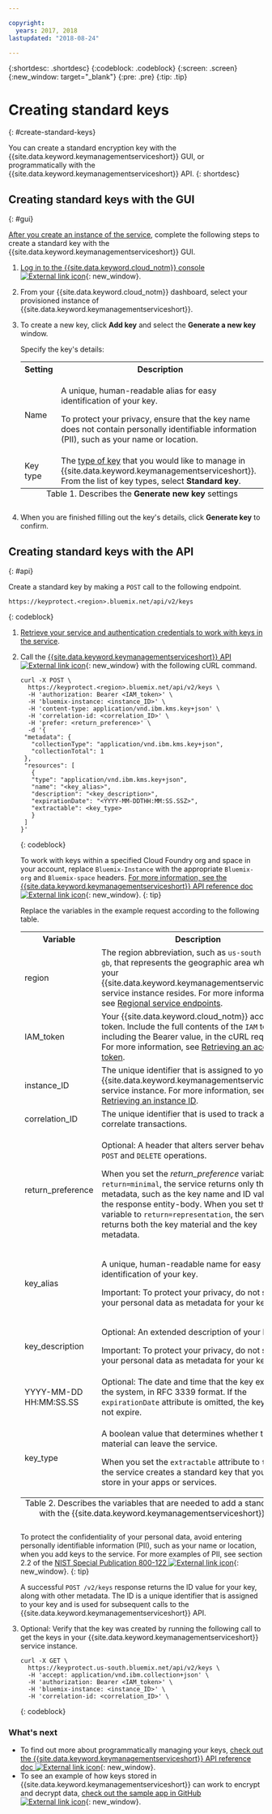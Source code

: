 ```yaml
---

copyright:
  years: 2017, 2018
lastupdated: "2018-08-24"

---
```


{:shortdesc: .shortdesc}
{:codeblock: .codeblock}
{:screen: .screen}
{:new_window: target="_blank"}
{:pre: .pre}
{:tip: .tip}

# Creating standard keys
{: #create-standard-keys}

You can create a standard encryption key with the {{site.data.keyword.keymanagementserviceshort}} GUI, or programmatically with the {{site.data.keyword.keymanagementserviceshort}} API.
{: shortdesc}

## Creating standard keys with the GUI
{: #gui}

[After you create an instance of the service](/docs/services/key-protect/provision.html), complete the following steps to create a standard key with the {{site.data.keyword.keymanagementserviceshort}} GUI.

1. [Log in to the {{site.data.keyword.cloud_notm}} console ![External link icon](../../icons/launch-glyph.svg "External link icon")](https://console.bluemix.net/){: new_window}.
2. From your {{site.data.keyword.cloud_notm}} dashboard, select your provisioned instance of {{site.data.keyword.keymanagementserviceshort}}.
3. To create a new key, click **Add key** and select the **Generate a new key** window.

    Specify the key's details:

    <table>
      <tr>
        <th>Setting</th>
        <th>Description</th>
      </tr>
      <tr>
        <td>Name</td>
        <td>
          <p>A unique, human-readable alias for easy identification of your key.</p>
          <p>To protect your privacy, ensure that the key name does not contain personally identifiable information (PII), such as your name or location.</p>
        </td>
      </tr>
      <tr></tr>
        <td>Key type</td>
        <td>The <a href="/docs/services/key-protect/concepts/envelope-encryption.html#key-types">type of key</a> that you would like to manage in {{site.data.keyword.keymanagementserviceshort}}. From the list of key types, select <b>Standard key</b>.</td>
      </tr>
      <caption style="caption-side:bottom;">Table 1. Describes the <b>Generate new key</b> settings</caption>
    </table>

4. When you are finished filling out the key's details, click **Generate key** to confirm. 

## Creating standard keys with the API
{: #api}

Create a standard key by making a `POST` call to the following endpoint.

```
https://keyprotect.<region>.bluemix.net/api/v2/keys
```
{: codeblock}

1. [Retrieve your service and authentication credentials to work with keys in the service](/docs/services/key-protect/access-api.html).

2. Call the [{{site.data.keyword.keymanagementserviceshort}} API ![External link icon](../../icons/launch-glyph.svg "External link icon")](https://console.bluemix.net/apidocs/kms){: new_window} with the following cURL command.

    ```cURL
    curl -X POST \
      https://keyprotect.<region>.bluemix.net/api/v2/keys \
      -H 'authorization: Bearer <IAM_token>' \
      -H 'bluemix-instance: <instance_ID>' \
      -H 'content-type: application/vnd.ibm.kms.key+json' \
      -H 'correlation-id: <correlation_ID>' \
      -H 'prefer: <return_preference>' \
      -d '{
     "metadata": {
       "collectionType": "application/vnd.ibm.kms.key+json",
       "collectionTotal": 1
     },
     "resources": [
       {
       "type": "application/vnd.ibm.kms.key+json",
       "name": "<key_alias>",
       "description": "<key_description>",
       "expirationDate": "<YYYY-MM-DDTHH:MM:SS.SSZ>",
       "extractable": <key_type>
       }
     ]
    }'
    ```
    {: codeblock}

    To work with keys within a specified Cloud Foundry org and space in your account, replace `Bluemix-Instance` with the appropriate `Bluemix-org` and `Bluemix-space` headers. [For more information, see the {{site.data.keyword.keymanagementserviceshort}} API reference doc ![External link icon](../../icons/launch-glyph.svg "External link icon")](https://console.bluemix.net/apidocs/kms){: new_window}.
    {: tip}

    Replace the variables in the example request according to the following table.
    <table>
      <tr>
        <th>Variable</th>
        <th>Description</th>
      </tr>
      <tr>
        <td><varname>region</varname></td>
        <td>The region abbreviation, such as <code>us-south</code> or <code>eu-gb</code>, that represents the geographic area where your {{site.data.keyword.keymanagementserviceshort}} service instance resides. For more information, see <a href="/docs/services/key-protect/regions.html#endpoints">Regional service endpoints</a>.</td>
      </tr>
      <tr>
        <td><varname>IAM_token</varname></td>
        <td>Your {{site.data.keyword.cloud_notm}} access token. Include the full contents of the <code>IAM</code> token, including the Bearer value, in the cURL request. For more information, see <a href="/docs/services/key-protect/access-api.html#retrieve-token">Retrieving an access token</a>.</td>
      </tr>
      <tr>
        <td><varname>instance_ID</varname></td>
        <td>The unique identifier that is assigned to your {{site.data.keyword.keymanagementserviceshort}} service instance. For more information, see <a href="/docs/services/key-protect/access-api.html#retrieve-instance-ID">Retrieving an instance ID</a>.</td>
      </tr>
      <tr>
        <td><varname>correlation_ID</varname></td>
        <td>The unique identifier that is used to track and correlate transactions.</td>
      </tr>
      <tr>
        <td><varname>return_preference</varname></td>
        <td><p>Optional: A header that alters server behavior for <code>POST</code> and <code>DELETE</code> operations.</p><p>When you set the <em>return_preference</em> variable to <code>return=minimal</code>, the service returns only the key metadata, such as the key name and ID value, in the response entity-body. When you set the variable to <code>return=representation</code>, the service returns both the key material and the key metadata.</p></td>
      </tr>
      <tr>
        <td><varname>key_alias</varname></td>
        <td>
          <p>A unique, human-readable name for easy identification of your key.</p>
          <p>Important: To protect your privacy, do not store your personal data as metadata for your key.</p>
        </td>
      </tr>
      <tr>
        <td><varname>key_description</varname></td>
        <td>
          <p>Optional: An extended description of your key.</p>
          <p>Important: To protect your privacy, do not store your personal data as metadata for your key.</p>
        </td>
      </tr>
      <tr>
        <td><varname>YYYY-MM-DD</varname><br><varname>HH:MM:SS.SS</varname></td>
        <td>Optional: The date and time that the key expires in the system, in RFC 3339 format. If the <code>expirationDate</code> attribute is omitted, the key does not expire. </td>
      </tr>
      <tr>
        <td><varname>key_type</varname></td>
        <td>
          <p>A boolean value that determines whether the key material can leave the service.</p>
          <p>When you set the <code>extractable</code> attribute to <code>true</code>, the service creates a standard key that you can store in your apps or services.</p>
        </td>
      </tr>
        <caption style="caption-side:bottom;">Table 2. Describes the variables that are needed to add a standard key with the {{site.data.keyword.keymanagementserviceshort}} API</caption>
    </table>

    To protect the confidentiality of your personal data, avoid entering personally identifiable information (PII), such as your name or location, when you add keys to the service. For more examples of PII, see section 2.2 of the [NIST Special Publication 800-122 ![External link icon](../../icons/launch-glyph.svg "External link icon")](https://nvlpubs.nist.gov/nistpubs/Legacy/SP/nistspecialpublication800-122.pdf){: new_window}.
    {: tip}

    A successful `POST /v2/keys` response returns the ID value for your key, along with other metadata. The ID is a unique identifier that is assigned to your key and is used for subsequent calls to the {{site.data.keyword.keymanagementserviceshort}} API.

3. Optional: Verify that the key was created by running the following call to get the keys in your {{site.data.keyword.keymanagementserviceshort}} service instance.

    ```cURL
    curl -X GET \
      https://keyprotect.us-south.bluemix.net/api/v2/keys \
      -H 'accept: application/vnd.ibm.collection+json' \
      -H 'authorization: Bearer <IAM_token>' \
      -H 'bluemix-instance: <instance_ID>' \
      -H 'correlation-id: <correlation_ID>' \
    ```
    {: codeblock}


### What's next

- To find out more about programmatically managing your keys, [check out the {{site.data.keyword.keymanagementserviceshort}} API reference doc ![External link icon](../../icons/launch-glyph.svg "External link icon")](https://console.bluemix.net/apidocs/kms){: new_window}.
- To see an example of how keys stored in {{site.data.keyword.keymanagementserviceshort}} can work to encrypt and decrypt data, [check out the sample app in GitHub ![External link icon](../../icons/launch-glyph.svg "External link icon")](https://github.com/IBM-Bluemix/key-protect-helloworld-python){: new_window}.
